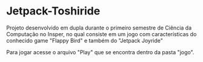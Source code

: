 # Jetpack-Toshiride

Projeto desenvolvido em dupla durante o primeiro semestre de Ciência da Computação
no Insper, no qual consiste em um jogo com características do conhecido game "Flappy
Bird" e também do "Jetpack Joyride"


Para jogar acesse o arquivo "Play" que se encontra dentro da pasta "jogo".

